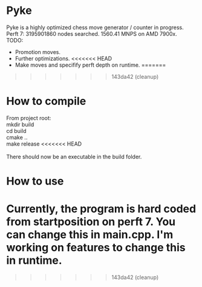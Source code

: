 # Pyke
Pyke is a highly optimized chess move generator / counter in progress.
<br>
Perft 7: 3195901860 nodes searched. 1560.41 MNPS on AMD 7900x.
<br>
TODO:
<br>
- Promotion moves.
- Further optimizations.
<<<<<<< HEAD
- Make moves and specifify perft depth on runtime.
=======
>>>>>>> 143da42 (cleanup)

# How to compile
From project root: 
<br>
mkdir build
<br>
cd build
<br>
cmake ..
<br>
make release
<<<<<<< HEAD
<br>
<br>
There should now be an executable in the build folder. 

# How to use
Currently, the program is hard coded from startposition on perft 7. You can change this in main.cpp. I'm working on features to change this in runtime.
=======
>>>>>>> 143da42 (cleanup)
